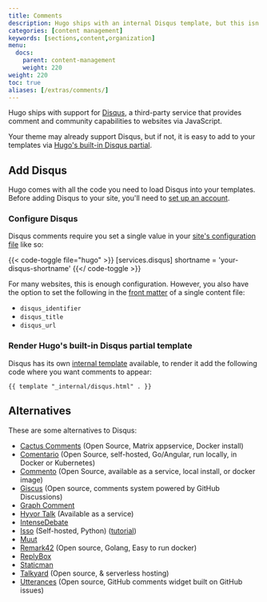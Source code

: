 ```yaml
---
title: Comments
description: Hugo ships with an internal Disqus template, but this isn't the only commenting system that will work with your new Hugo website.
categories: [content management]
keywords: [sections,content,organization]
menu:
  docs:
    parent: content-management
    weight: 220
weight: 220
toc: true
aliases: [/extras/comments/]
---
```


Hugo ships with support for [Disqus](https://disqus.com/), a third-party service that provides comment and community capabilities to websites via JavaScript.

Your theme may already support Disqus, but if not, it is easy to add to your templates via [Hugo's built-in Disqus partial][disquspartial].

## Add Disqus

Hugo comes with all the code you need to load Disqus into your templates. Before adding Disqus to your site, you'll need to [set up an account][disqussetup].

### Configure Disqus

Disqus comments require you set a single value in your [site's configuration file][configuration] like so:

{{< code-toggle file="hugo" >}}
[services.disqus]
shortname = 'your-disqus-shortname'
{{</ code-toggle >}}

For many websites, this is enough configuration. However, you also have the option to set the following in the [front matter] of a single content file:

* `disqus_identifier`
* `disqus_title`
* `disqus_url`

### Render Hugo's built-in Disqus partial template

Disqus has its own [internal template](/templates/internal/#disqus) available, to render it add the following code where you want comments to appear:

```go-html-template
{{ template "_internal/disqus.html" . }}
```

## Alternatives

These are some alternatives to Disqus:

* [Cactus Comments](https://cactus.chat/docs/integrations/hugo/) (Open Source, Matrix appservice, Docker install)
* [Comentario](https://gitlab.com/comentario/comentario) (Open Source, self-hosted, Go/Angular, run locally, in Docker or Kubernetes)
* [Commento](https://commento.io/) (Open Source, available as a service, local install, or docker image)
* [Giscus](https://giscus.app/) (Open source, comments system powered by GitHub Discussions)
* [Graph Comment](https://graphcomment.com/)
* [Hyvor Talk](https://talk.hyvor.com/) (Available as a service)
* [IntenseDebate](https://intensedebate.com/)
* [Isso](https://isso-comments.de/) (Self-hosted, Python) ([tutorial][issotutorial])
* [Muut](https://muut.com/)
* [Remark42](https://remark42.com/) (Open source, Golang, Easy to run docker)
* [ReplyBox](https://getreplybox.com/)
* [Staticman](https://staticman.net/)
* [Talkyard](https://blog-comments.talkyard.io/) (Open source, & serverless hosting)
* [Utterances](https://utteranc.es/) (Open source, GitHub comments widget built on GitHub issues)

[configuration]: /getting-started/configuration/
[disquspartial]: /templates/internal/#disqus
[disqussetup]: https://disqus.com/profile/signup/
[forum]: https://discourse.gohugo.io
[front matter]: /content-management/front-matter/
[kaijuissue]: https://github.com/spf13/kaiju/issues/new
[issotutorial]: https://stiobhart.net/2017-02-24-isso-comments/
[partials]: /templates/partials/
[MongoDB]: https://www.mongodb.com/
[tweet]: https://twitter.com/spf13
